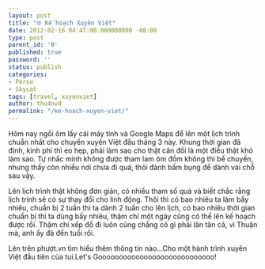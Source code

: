 ```yaml
---
layout: post
title: "🌐 Kế hoạch Xuyên Việt"
date: 2012-02-16 04:47:00.000000000 -08:00
type: post
parent_id: '0'
published: true
password: ''
status: publish
categories:
- Perso
- Skycat
tags: [travel, xuyenviet]
author: thu4nvd
permalink: "/ke-hoach-xuyen-viet/"
---
```


Hôm nay ngồi ôm lấy cái máy tính và Google Maps để lên một lịch trình chuẩn nhất cho chuyến xuyên Việt đầu tháng 3 này. Khung thời gian đã định, kinh phí thì eo hẹp, phải làm sao cho thật cân đối là một điều thật khó làm sao. Tự nhắc mình không được tham lam ôm đồm không thì bể chuyến, nhưng thấy còn nhiều nơi chưa đi quá, thôi đành bấm bụng để dành vài chỗ sau vậy.   

Lên lịch trình thật không đơn giản, có nhiều tham số quá và biết chắc rằng lịch trình sẽ có sự thay đổi cho linh động. Thôi thì có bao nhiêu ta làm bấy nhiêu, chuẩn bị 2 tuần thì ta dành 2 tuần cho lên lịch, có bao nhiêu thời gian chuẩn bị thì ta dùng bấy nhiêu, thậm chí một ngày cũng có thể lên kế hoạch được rồi. Thậm chí xếp đồ đi luôn cũng chẳng có gì phải lăn tăn cả, vì Thuận mà, anh ấy đã đến tuổi rồi.  


Lên trên phượt.vn tìm hiểu thêm thông tin nào...Cho một hành trình xuyên Việt đầu tiên của tui.Let's Goooooooooooooooooooooooooooo!   